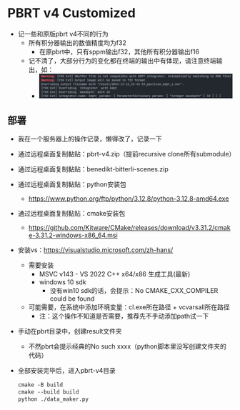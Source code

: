 # PBRT v4 Customized

* 记一些和原版pbrt v4不同的行为
  * 所有积分器输出的数值精度均为f32
    * 在原pbrt中，只有sppm输出f32，其他所有积分器输出f16
  * 记不清了，大部分行为的变化都在终端的输出中有体现，请注意终端输出，如：
    * ![image-20241112234659062](./README/image-20241112234659062.png)

## 部署

* 我在一个服务器上的操作记录，懒得改了，记录一下

* 通过远程桌面复制黏贴：pbrt-v4.zip（提前recursive clone所有submodule）

* 通过远程桌面复制黏贴：benedikt-bitterli-scenes.zip

* 通过远程桌面复制黏贴：python安装包

  * https://www.python.org/ftp/python/3.12.8/python-3.12.8-amd64.exe

* 通过远程桌面复制黏贴：cmake安装包

  * https://github.com/Kitware/CMake/releases/download/v3.31.2/cmake-3.31.2-windows-x86_64.msi

* 安装vs：https://visualstudio.microsoft.com/zh-hans/

  * 需要安装
    * MSVC v143 - VS 2022 C++ x64/x86 生成工具(最新)
    * windows 10 sdk
      * 没有win10 sdk的话，会提示：No CMAKE_CXX_COMPILER could be found
  * 可能需要，在系统中添加环境变量：cl.exe所在路径 + vcvarsall所在路径
    * 注：这个操作不知道是否需要，推荐先不手动添加path试一下
  
* 手动在pbrt目录中，创建result文件夹

  * 不然pbrt会提示经典的No such xxxx（python脚本里没写创建文件夹的代码）
  
* 全部安装完毕后，进入pbrt-v4目录

  ```
  cmake -B build
  cmake --build build
  python ./data_maker.py
  ```
